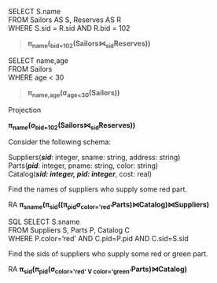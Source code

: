 
>
SELECT S.name  
FROM   Sailors AS S, Reserves AS R  
WHERE  S.sid = R.sid AND R.bid = 102  

> **π<sub>name</sub>(<sub>bid=102</sub>(Sailors⋈<sub>sid</sub>Reserves))**


>  
SELECT name,age   
FROM Sailors  
WHERE age < 30  

> **π<sub>name,age</sub>(σ<sub>age<30</sub>(Sailors))**


Projection

**π<sub>name</sub>(σ<sub>bid=102</sub>(Sailors⋈<sub>sid</sub>Reserves))**

Consider the following schema:  

Suppliers(__*sid*__: integer, sname: string, address: string)   
Parts(__*pid*__: integer, pname: string, color: string)   
Catalog(__*sid: integer, pid: integer*__, cost: real)  

Find the names of suppliers who supply some red part. 

RA    **π<sub>sname</sub>(π<sub>sid</sub>((π<sub>pid</sub>σ<sub>color='red'</sub>Parts)⋈Catalog)⋈Suppliers)**

SQL         SELECT S.sname  
            FROM Suppliers S, Parts P, Catalog C   
            WHERE P.color=’red’ AND C.pid=P.pid AND C.sid=S.sid  
      
Find the sids of suppliers who supply some red or green part. 

RA          **π<sub>sid</sub>(π<sub>pid</sub>(σ<sub>color='red' V color='green'</sub>Parts)⋈Catalog)** 
      


